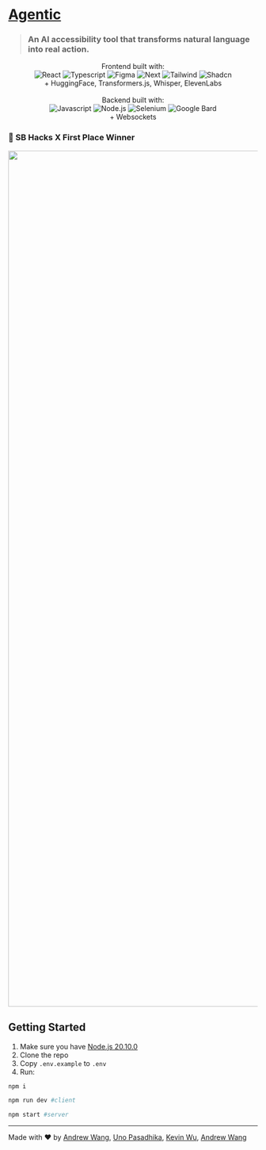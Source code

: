 # [Agentic](https://devpost.com/software/agentic)

> ### An AI accessibility tool that transforms natural language into real action.

<p align="center">
  Frontend built with: <br>
  <img src=https://img.shields.io/badge/React-20232A?style=for-the-badge&logo=react&logoColor=61DAFB alt="React">
  <img src=https://img.shields.io/badge/TypeScript-007ACC?style=for-the-badge&logo=typescript&logoColor=white alt="Typescript">
  <img src=https://img.shields.io/badge/Figma-F24E1E?style=for-the-badge&logo=figma&logoColor=white alt="Figma">
  <img src=https://img.shields.io/badge/next%20js-000000?style=for-the-badge&logo=nextdotjs&logoColor=white alt="Next">
  <img src=https://img.shields.io/badge/Tailwind_CSS-38B2AC?style=for-the-badge&logo=tailwind-css&logoColor=white alt="Tailwind">
  <img src=https://img.shields.io/badge/shadcn%2Fui-000000?style=for-the-badge&logo=shadcnui&logoColor=white alt="Shadcn">
  <br>
  + HuggingFace, Transformers.js, Whisper, ElevenLabs
  <br><br>
  Backend built with: <br>
  <img src=https://img.shields.io/badge/JavaScript-323330?style=for-the-badge&logo=javascript&logoColor=F7DF1E alt="Javascript">
  <img src=https://img.shields.io/badge/Node%20js-339933?style=for-the-badge&logo=nodedotjs&logoColor=white alt="Node.js">
  <img src=https://img.shields.io/badge/Selenium-43B02A?style=for-the-badge&logo=Selenium&logoColor=white alt="Selenium">
  <img src=https://img.shields.io/badge/Google%20Bard-886FBF?style=for-the-badge&logo=googlebard&logoColor=fff alt="Google Bard">
  <br>
  + Websockets
</p>

### 🥇 SB Hacks X First Place Winner

<p align="center">
    <a href="https://devpost.com/software/agentic?ref_content=my-projects-tab&ref_feature=my_projects">
        <img width="1728" alt="Chatbot Page" src="https://github.com/laurelin60/Agentic/assets/100006999/b2a65541-6250-41a0-b4ce-608f38d33468">
    </a>
</p>

## Getting Started

1. Make sure you have [Node.js 20.10.0](https://nodejs.org/en/download)
2. Clone the repo
3. Copy `.env.example` to `.env`
4. Run:

```bash 
npm i
```

```bash
npm run dev #client
```

```bash
npm start #server
```

---

Made with ❤️ by [Andrew Wang](https://www.linkedin.com/in/andrew-wang0/), [Uno Pasadhika](https://www.linkedin.com/in/wpasadhika/), [Kevin Wu](https://www.linkedin.com/in/kevinwu098/), [Andrew Wang](https://www.linkedin.com/in/andreww05/)

